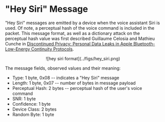 <h1>"Hey Siri" Message</h1>

<p> 
"Hey Siri" messages are emitted by a device when the voice assistant Siri is
used. Of note, a perceptual hash of the voice command is included in the packet. 
This message format, as well as a dictionary attack on the perceptual hash value
was first described Guillaume Celosia and Mathieu Cunche in 
<a
href="https://petsymposium.org/2020/files/papers/issue1/popets-2020-0003.pdf">Discontinued
Privacy: Personal Data Leaks in Apple Bluetooth-Low-Energy Continuity
Protocols</a>.

</p>

<div align="center">
![hey siri format](../figs/hey_siri.png)
</div>

<p>The message fields, observed values and their meaning:</p>

<ul>
<li>
Type: 1 byte, 0x08 -- indicates a "Hey Siri" message
</li>
<li>
Length: 1 byte, 0x07 -- number of bytes in message payload
</li>
<li>
Perceptual Hash: 2 bytes -- perceptual hash of the user's voice command
</li>
<li>
SNR: 1 byte
</li>
<li>
Confidence: 1 byte
</li>
<li>
Device Class: 2 bytes
</li>
<li>
Random Byte: 1 byte
</li>
</ul>
